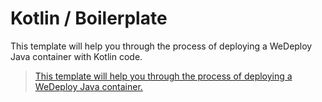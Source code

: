 # Kotlin / Boilerplate

This template will help you through the process of deploying a WeDeploy Java container with Kotlin code.

> [This template will help you through the process of deploying a WeDeploy Java container.](http://wedeploy.com/docs/other/java.html)